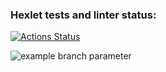### Hexlet tests and linter status:
[![Actions Status](https://github.com/slavarobotam/devops-for-programmers-project-lvl1/workflows/hexlet-check/badge.svg)](https://github.com/slavarobotam/devops-for-programmers-project-lvl1/actions)

![example branch parameter](https://github.com/slavarobotam/devops-for-programmers-project-lvl1/actions/workflows/push.yml/badge.svg?branch=main)

